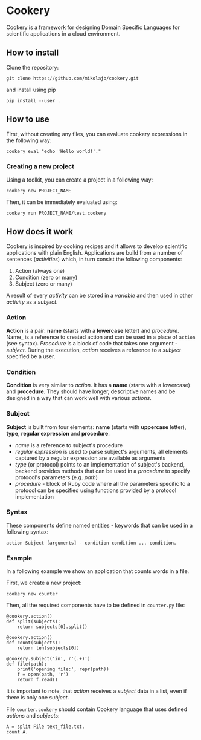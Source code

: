 # Cookery #

Cookery is a framework for designing Domain Specific Languages for scientific applications in a cloud environment.

## How to install ##

Clone the repository:

```
git clone https://github.com/mikolajb/cookery.git
```

and install using pip

```
pip install --user .
```

## How to use ##

First, without creating any files, you can evaluate cookery expressions in the following way:

```
cookery eval "echo 'Hello world!'."
```

### Creating a new project ###

Using a toolkit, you can create a project in a following way:

```
cookery new PROJECT_NAME
```

Then, it can be immediately evaluated using:

```
cookery run PROJECT_NAME/test.cookery
```

## How does it work ##

Cookery is inspired by cooking recipes and it allows to develop scientific applications with plain English. Applications are build from a number of sentences (_activities_) which, in turn consist the following components:

1. Action (always one)
1. Condition (zero or many)
1. Subject (zero or many)

A result of every _activity_ can be stored in a _variable_ and then used in other _activity_ as a _subject_.


### Action ###

__Action__ is a pair: __name__ (starts with a __lowercase__ letter) and _procedure_. Name_ is a reference to created action and can be used in a place of `action` (see syntax). _Procedure_ is a block of code that takes one argument - _subject_. During the execution, _action_ receives a reference to a _subject_ specified be a user.

### Condition ###

__Condition__ is very similar to _action_. It has a __name__ (starts with a lowercase) and __procedure__. They should have longer, descriptive names and be designed in a way that can work well with various _actions_.

### Subject ###

__Subject__ is built from four elements: __name__ (starts with __uppercase__ letter), __type__, __regular expression__ and __procedure__.

- _name_ is a reference to subject's procedure
- _regular expression_ is used to parse subject's arguments, all elements captured by a regular expression are available as arguments
- _type_ (or protocol) points to an implementation of subject's backend, backend provides methods that can be used in a _procedure_ to specify protocol's parameters (e.g. _path_)
- _procedure_ - block of Ruby code where all the parameters specific to a protocol can be specified using functions provided by a protocol implementation

### Syntax ###

These components define named entities - keywords that can be used in a following syntax:

    action Subject [arguments] - condition condition ... condition.

### Example ###

In a following example we show an application that counts words in a file.

First, we create a new project:

    cookery new counter

Then, all the required components have to be defined in `counter.py` file:

```
@cookery.action()
def split(subjects):
    return subjects[0].split()

@cookery.action()
def count(subjects):
    return len(subjects[0])

@cookery.subject('in', r'(.+)')
def file(path):
    print('opening file:', repr(path))
    f = open(path, 'r')
    return f.read()
```

It is important to note, that _action_ receives a _subject_ data in a list, even if there is only one _subject_.

File `counter.cookery` should contain Cookery language that uses defined _actions_ and _subjects_:

```
A = split File text_file.txt.
count A.
```
